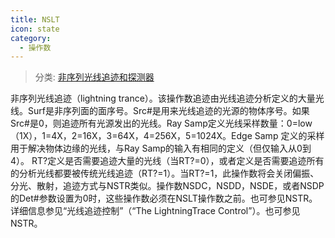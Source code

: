 ```yaml
---
title: NSLT
icon: state
category:
  - 操作数
---
```


> 分类: [非序列光线追迹和探测器](/hb/operands/131/891/  "Zemax 操作数 非序列光线追迹和探测器")

非序列光线追迹（lightning trance）。该操作数追迹由光线追迹分析定义的大量光线。Surf是非序列面的面序号。Src#是用来光线追迹的光源的物体序号。如果Src#是0，则追迹所有光源发出的光线。Ray Samp定义光线采样数量：0=low（1X），1=4X，2=16X，3=64X，4=256X，5=1024X。Edge Samp 
定义的采样用于解决物体边缘的光线，与Ray Samp的输入有相同的定义（但仅输入从0到4）。 
RT?定义是否需要追迹大量的光线（当RT?=0），或者定义是否需要追迹所有的分析光线都要被传统光线追迹（RT?=1）。当RT?=1，此操作数将会关闭偏振、分光、散射，追迹方式与NSTR类似。操作数NSDC，NSDD，NSDE，或者NSDP的Det#参数设置为0时，这些操作数必须在NSLT操作数之前。也可参见NSTR。详细信息参见“光线追迹控制”（“The LightningTrace Control”）。也可参见NSTR。